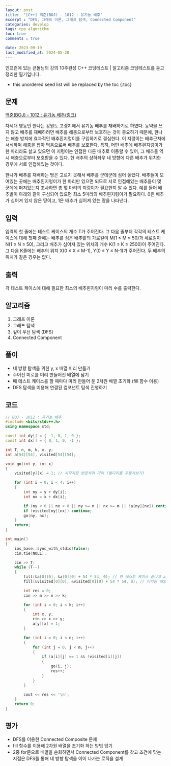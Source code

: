 ```yaml
---
layout: post
title:  "[C++] 백준(BOJ) - 1012 : 유기농 배추"
excerpt : "DFS, 그래프 이론, 그래프 탐색, Connected Component"
categories: develop
tags: cpp algorithm
toc: true
comments : true

date: 2023-09-19
last_modified_at: 2024-05-20
---
```

> <span style="font-size: 80%">
인프런에 있는 큰돌님의 강의 10주완성 C++ 코딩테스트 | 알고리즘 코딩테스트를 듣고 정리한 필기입니다.</span>

<!--more-->

* this unordered seed list will be replaced by the toc
{:toc}

## 문제 

[백준(BOJ) - 1012 : 유기농 배추(링크)](https://www.acmicpc.net/problem/1012)

차세대 영농인 한나는 강원도 고랭지에서 유기농 배추를 재배하기로 하였다. 농약을 쓰지 않고 배추를 재배하려면 배추를 해충으로부터 보호하는 것이 중요하기 때문에, 한나는 해충 방지에 효과적인 배추흰지렁이를 구입하기로 결심한다. 이 지렁이는 배추근처에 서식하며 해충을 잡아 먹음으로써 배추를 보호한다. 특히, 어떤 배추에 배추흰지렁이가 한 마리라도 살고 있으면 이 지렁이는 인접한 다른 배추로 이동할 수 있어, 그 배추들 역시 해충으로부터 보호받을 수 있다. 한 배추의 상하좌우 네 방향에 다른 배추가 위치한 경우에 서로 인접해있는 것이다.

한나가 배추를 재배하는 땅은 고르지 못해서 배추를 군데군데 심어 놓았다. 배추들이 모여있는 곳에는 배추흰지렁이가 한 마리만 있으면 되므로 서로 인접해있는 배추들이 몇 군데에 퍼져있는지 조사하면 총 몇 마리의 지렁이가 필요한지 알 수 있다. 예를 들어 배추밭이 아래와 같이 구성되어 있으면 최소 5마리의 배추흰지렁이가 필요하다. 0은 배추가 심어져 있지 않은 땅이고, 1은 배추가 심어져 있는 땅을 나타낸다.

## 입력
입력의 첫 줄에는 테스트 케이스의 개수 T가 주어진다. 그 다음 줄부터 각각의 테스트 케이스에 대해 첫째 줄에는 배추를 심은 배추밭의 가로길이 M(1 ≤ M ≤ 50)과 세로길이 N(1 ≤ N ≤ 50), 그리고 배추가 심어져 있는 위치의 개수 K(1 ≤ K ≤ 2500)이 주어진다. 그 다음 K줄에는 배추의 위치 X(0 ≤ X ≤ M-1), Y(0 ≤ Y ≤ N-1)가 주어진다. 두 배추의 위치가 같은 경우는 없다.

## 출력
각 테스트 케이스에 대해 필요한 최소의 배추흰지렁이 마리 수를 출력한다.


## 알고리즘
1. 그래프 이론
2. 그래프 탐색
3. 깊이 우선 탐색 (DFS)
4. Connected Component

## 풀이
- 네 방향 탐색을 위한 y, x 배열 미리 만들기
- 주어진 미로를 미리 만들어진 배열에 담기
- 매 테스트 케이스를 할 때마다 미리 만들어 둔 2차원 배열 초기화 (fill 함수 이용)
- DFS 탐색을 이용해 연결된 컴포넌트 탐색 진행하기

## 코드  
```cpp
// BOJ - 1012 : 유기농 배추
#include <bits/stdc++.h>
using namespace std;

const int dy[] = { -1, 0, 1, 0 };
const int dx[] = { 0, 1, 0, -1 };

int T, n, m, k, x, y;
int a[54][54], visited[54][54];

void go(int y, int x)
{
    visited[y][x] = 1; // 시작지점 방문처리 미리 (돌다리를 두들겨보기)

    for (int i = 0; i < 4; i++)
    {
        int ny = y + dy[i];
        int nx = x + dx[i];

        if (ny < 0 || nx < 0 || ny >= n || nx >= m || !a[ny][nx]) continue;
        if (visited[ny][nx]) continue;
        go(ny, nx);
    }
    return;
}

int main()
{
    ios_base::sync_with_stdio(false);
    cin.tie(NULL);

    cin >> T;
    while (T--)
    {
        fill(&a[0][0], &a[0][0] + 54 * 54, 0); // 한 테스트 케이스 끝나고 a 배열, visited 배열 초기화 해야함
        fill(&visited[0][0], &visited[0][0] + 54 * 54, 0); // 이차원 배열 초기화 fill 함수 사용법 암기

        int res = 0;
        cin >> m >> n >> k;

        for (int i = 0; i < k; i++)
        {
            int x, y;
            cin >> x >> y;
            a[y][x] = 1;
        }

        for (int i = 0; i < n; i++)
        {
            for (int j = 0; j < m; j++)
            {
                if (a[i][j] == 1 && !visited[i][j])
                {
                    go(i, j);
                    res++;
                }
            }
        }

        cout << res << '\n';
    }
    return 0;
}
```

## 평가  
- DFS를 이용한 Connected Composite 문제
- fill 함수를 이용해 2차원 배열을 초기화 하는 방법 암기
- 2중 for문으로 배열을 순회하면서 Connected Component를 찾고 조건에 맞는 지점은 DFS를 통해 네 방향 탐색을 이어 나가는 로직을 설계
